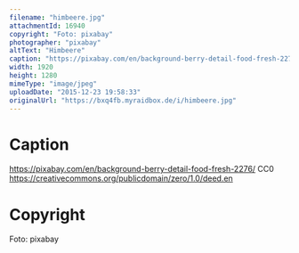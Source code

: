 ```yaml
---
filename: "himbeere.jpg"
attachmentId: 16940
copyright: "Foto: pixabay"
photographer: "pixabay"
altText: "Himbeere"
caption: "https://pixabay.com/en/background-berry-detail-food-fresh-2276/ CC0 https://creativecommons.org/publicdomain/zero/1.0/deed.en "
width: 1920
height: 1280
mimeType: "image/jpeg"
uploadDate: "2015-12-23 19:58:33"
originalUrl: "https://bxq4fb.myraidbox.de/i/himbeere.jpg"
---
```


# Caption

https://pixabay.com/en/background-berry-detail-food-fresh-2276/ CC0 https://creativecommons.org/publicdomain/zero/1.0/deed.en 

# Copyright

Foto: pixabay

